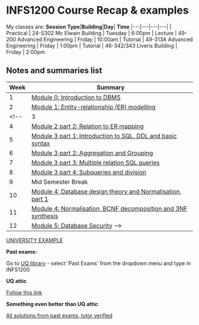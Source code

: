 # INFS1200 Course Recap & examples

My classes are:
**Session Type**|**Building**|**Day**| **Time**
|---|---|---|---|
| Practical | 24-S302 Mc Elwain Building  | Tuesday | 6:00pm
| Lecture | 49-200 Advanced Engineering | Friday | 10:00am
| Tutorial | 49-313A Advanced Engineering | Friday | 1:00pm
| Tutorial | 46-342/343 Liveris Building | Friday | 2:00pm


## Notes and summaries list

|**Week**| **Summary** 
|---|---|
|1|[Module 0: Introduction to DBMS](module0.html)
|2|[Module 1: Entity-relationship (ER) modelling](MODULE1.html)|
<!-- |3|[Module 2 part 1: The Relational Data Model](module2p1.html)
| 4 | [Module 2 part 2: Relation to ER mapping](module2p2.html)
| 5| [Module 3 part 1: Introduction to SQL, DDL and basic syntax](module3p1.html)
| 6 | [Module 3 part 2: Aggregation and Grouping](module3p2.html)
| 7 | [Module 3 part 3: Multiple relation SQL queries](module3p3.html)
| 8 | [Module 3 part 4: Subqueries and division](module3p4.html)
|9| Mid Semester Break|
| 10 | [Module 4: Database design theory and Normalisation, part 1](module4p1.html)
| 11 | [Module 4: Normalisation, BCNF decomposition and 3NF synthesis](module4p2.html)
| 12 | [Module 5: Database Security](module5.html) -->


[UNIVERSITY EXAMPLE](university_example.html)


**Past exams:**

Go to [UQ library](https://www.library.uq.edu.au/) - select 'Past Exams' from the dropdown menu and type in INFS1200

**UQ attic**

[Follow this link](https://uqattic.net/)

**Something even better than UQ attic**:

[All solutions from past exams, tutor verified](https://speckle-spy-243.notion.site/INFS1200-7900-Past-Exam-9b7bf13c78bd44b8823cb9e6f2b83209)